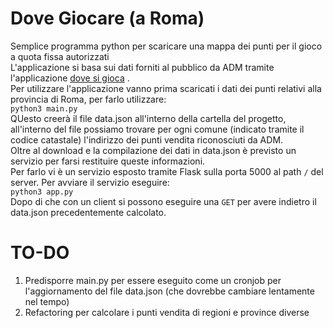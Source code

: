 # Dove Giocare (a Roma)</br>

Semplice programma python per scaricare una mappa dei punti per il gioco a quota fissa autorizzati </br>
L'applicazione si basa sui dati forniti al pubblico da ADM tramite l'applicazione [dove si gioca](https://www.adm.gov.it/portale/monopoli/giochi/giochi_sport/scommesse_fissa/quota-fissa_dove) . </br>
Per utilizzare l'applicazione vanno prima scaricati i dati dei punti relativi alla provincia di Roma, per farlo utilizzare: </br>
`python3 main.py ` </br>
QUesto creerà il file data.json all'interno della cartella del progetto, all'interno del file possiamo trovare per ogni comune (indicato tramite il codice catastale) l'indirizzo dei punti vendita riconosciuti da ADM. </br>
Oltre al download e la compilazione dei dati in data.json è previsto un servizio per farsi restituire queste informazioni. </br>
Per farlo vi è un servizio esposto tramite Flask sulla porta 5000 al path `/` del server. Per avviare il servizio eseguire: </br>
`python3 app.py` </br>
Dopo di che con un client si possono eseguire una `GET` per avere indietro il data.json precedentemente calcolato.

# TO-DO
1. Predisporre main.py per essere eseguito come un cronjob per l'aggiornamento del file data.json (che dovrebbe cambiare lentamente nel tempo)
2. Refactoring per calcolare i punti vendita di regioni e province diverse